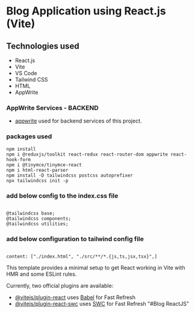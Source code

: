 # Blog Application using React.js (Vite)

## Technologies used

- React.js
- Vite
- VS Code
- Tailwind CSS
- HTML
- AppWrite

### AppWrite Services - BACKEND

- [appwrite](https://cloud.appwrite.io/console/organization-6682d0da00151ac949ef) used for backend services of this project.

### packages used

```
npm install
npm i @reduxjs/toolkit react-redux react-router-dom appwrite react-hook-form
npm i @tinymce/tinymce-react
npm i html-react-parser
npm install -D tailwindcss postcss autoprefixer
npx tailwindcss init -p

```

### add below config to the index.css file

```

@tailwindcss base;
@tailwindcss components;
@tailwindcss utilities;

```

### add below configuration to tailwind config file

```

content: ["./index.html", "./src/**/*.{js,ts,jsx,tsx}",]

```

This template provides a minimal setup to get React working in Vite with HMR and some ESLint rules.

Currently, two official plugins are available:

- [@vitejs/plugin-react](https://github.com/vitejs/vite-plugin-react/blob/main/packages/plugin-react/README.md) uses [Babel](https://babeljs.io/) for Fast Refresh
- [@vitejs/plugin-react-swc](https://github.com/vitejs/vite-plugin-react-swc) uses [SWC](https://swc.rs/) for Fast Refresh
  "#Blog ReactJS"

